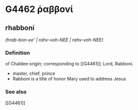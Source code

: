 # G4462 ῥαββονί

## rhabboní

_(hrab-bon-ee' | rahv-voh-NEE | rahv-voh-NEE)_

### Definition

of Chaldee origin; corresponding to [[G4461]]; Lord, Rabboni.

- master, chief, prince
- Rabboni is a title of honor Mary used to address Jesus

### See also

[[G4461]]

